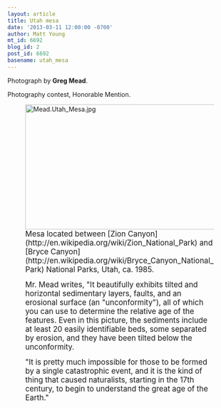 ```yaml
---
layout: article
title: Utah mesa
date: '2013-03-11 12:00:00 -0700'
author: Matt Young
mt_id: 6692
blog_id: 2
post_id: 6692
basename: utah_mesa
---
```

Photograph by **Greg Mead**.

Photography contest, Honorable Mention.

<figure>
<img src="/PT/uploads/2013/Mead.Utah_Mesa.jpg" alt="Mead.Utah_Mesa.jpg" width="600" height="281" />
<figcaption markdown="span">
<big>Mesa located between [Zion Canyon](http://en.wikipedia.org/wiki/Zion_National_Park) and [Bryce Canyon](http://en.wikipedia.org/wiki/Bryce_Canyon_National_Park) National Parks, Utah, ca. 1985.</big>

<big>Mr. Mead writes, "It beautifully exhibits tilted and horizontal sedimentary layers, faults, and an erosional surface (an "unconformity"), all of which you can use to determine the relative age of the features.  Even in this picture, the sediments include at least 20 easily identifiable beds, some separated by erosion, and they have been tilted below the unconformity.</big>

<big>"It is pretty much impossible for those to be formed by a single catastrophic event, and it is the kind of thing that caused naturalists, starting in the 17th century, to begin to understand the great age of the Earth."</big>

</figcaption>
</figure>
